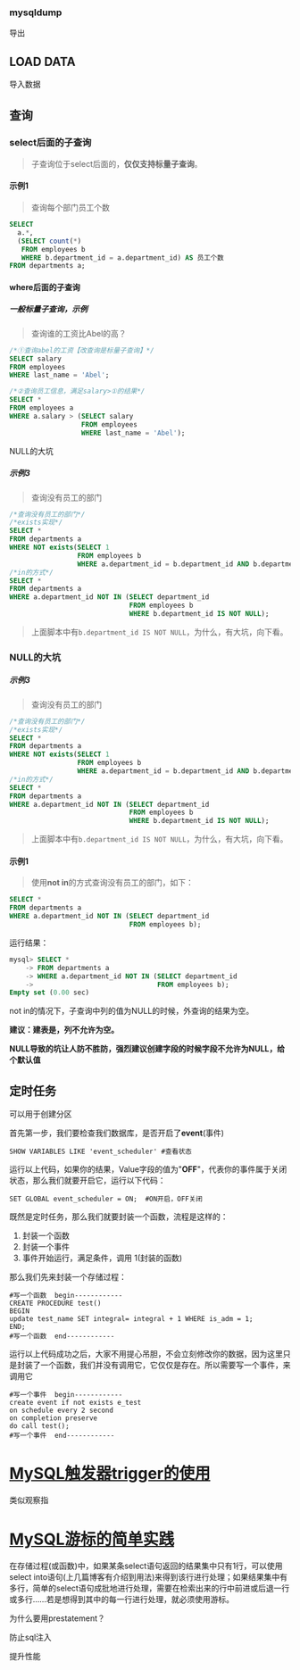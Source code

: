 ### mysqldump

导出



## LOAD DATA

导入数据





## 查询

### select后面的子查询

> 子查询位于select后面的，**仅仅支持标量子查询**。

#### 示例1

> 查询每个部门员工个数

```sql
SELECT
  a.*,
  (SELECT count(*)
   FROM employees b
   WHERE b.department_id = a.department_id) AS 员工个数
FROM departments a;
```



#### where后面的子查询

##### 一般标量子查询，示例

> 查询谁的工资比Abel的高？

```sql
/*①查询abel的工资【改查询是标量子查询】*/
SELECT salary
FROM employees
WHERE last_name = 'Abel';

/*②查询员工信息，满足salary>①的结果*/
SELECT *
FROM employees a
WHERE a.salary > (SELECT salary
                  FROM employees
                  WHERE last_name = 'Abel');
```





NULL的大坑

##### 示例3

> 查询没有员工的部门

```sql
/*查询没有员工的部门*/
/*exists实现*/
SELECT *
FROM departments a
WHERE NOT exists(SELECT 1
                 FROM employees b
                 WHERE a.department_id = b.department_id AND b.department_id IS NOT NULL);
/*in的方式*/
SELECT *
FROM departments a
WHERE a.department_id NOT IN (SELECT department_id
                              FROM employees b
                              WHERE b.department_id IS NOT NULL);
```

> 上面脚本中有`b.department_id IS NOT NULL`，为什么，有大坑，向下看。



### NULL的大坑

##### 示例3

> 查询没有员工的部门

```sql
/*查询没有员工的部门*/
/*exists实现*/
SELECT *
FROM departments a
WHERE NOT exists(SELECT 1
                 FROM employees b
                 WHERE a.department_id = b.department_id AND b.department_id IS NOT NULL);
/*in的方式*/
SELECT *
FROM departments a
WHERE a.department_id NOT IN (SELECT department_id
                              FROM employees b
                              WHERE b.department_id IS NOT NULL);
```

> 上面脚本中有`b.department_id IS NOT NULL`，为什么，有大坑，向下看。

#### 示例1

> 使用**not in**的方式查询没有员工的部门，如下：

```sql
SELECT *
FROM departments a
WHERE a.department_id NOT IN (SELECT department_id
                              FROM employees b);
```

运行结果：

```sql
mysql> SELECT *
    -> FROM departments a
    -> WHERE a.department_id NOT IN (SELECT department_id
    ->                               FROM employees b);
Empty set (0.00 sec)
```

not in的情况下，子查询中列的值为NULL的时候，外查询的结果为空。

**建议：建表是，列不允许为空。**

**NULL导致的坑让人防不胜防，强烈建议创建字段的时候字段不允许为NULL，给个默认值**

## 定时任务

可以用于创建分区



首先第一步，我们要检查我们数据库，是否开启了**event**(事件)

```text
SHOW VARIABLES LIKE 'event_scheduler' #查看状态
```



运行以上代码，如果你的结果，Value字段的值为"**OFF**"，代表你的事件属于关闭状态，那么我们就要开启它，运行以下代码：

```text
SET GLOBAL event_scheduler = ON;  #ON开启，OFF关闭
```



既然是定时任务，那么我们就要封装一个函数，流程是这样的：

1. 封装一个函数
2. 封装一个事件
3. 事件开始运行，满足条件，调用 1(封装的函数)

那么我们先来封装一个存储过程：

```text
#写一个函数  begin------------
CREATE PROCEDURE test() 
BEGIN 
update test_name SET integral= integral + 1 WHERE is_adm = 1; 
END; 
#写一个函数  end------------
```



运行以上代码成功之后，大家不用提心吊胆，不会立刻修改你的数据，因为这里只是封装了一个函数，我们并没有调用它，它仅仅是存在。所以需要写一个事件，来调用它

```text
#写一个事件  begin------------
create event if not exists e_test 
on schedule every 2 second 
on completion preserve 
do call test(); 
#写一个事件  end------------
```



# [MySQL触发器trigger的使用](https://www.cnblogs.com/geaozhang/p/6819648.html)

类似观察指



# [MySQL游标的简单实践](https://www.cnblogs.com/geaozhang/p/6817637.html)

在存储过程(或函数)中，如果某条select语句返回的结果集中只有1行，可以使用select into语句(上几篇博客有介绍到用法)来得到该行进行处理；如果结果集中有多行，简单的select语句成批地进行处理，需要在检索出来的行中前进或后退一行或多行……若是想得到其中的每一行进行处理，就必须使用游标。







为什么要用prestatement？

防止sql注入

提升性能